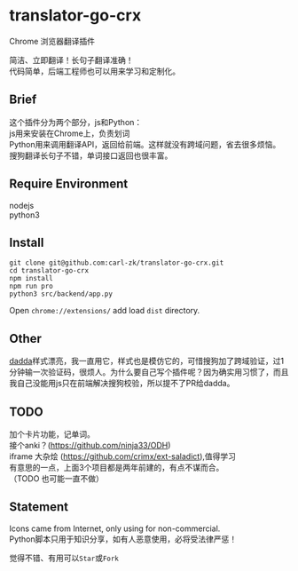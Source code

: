 # translator-go-crx
Chrome 浏览器翻译插件

简洁、立即翻译！长句子翻译准确！  
代码简单，后端工程师也可以用来学习和定制化。  

## Brief
这个插件分为两个部分，js和Python：  
js用来安装在Chrome上，负责划词  
Python用来调用翻译API，返回给前端。这样就没有跨域问题，省去很多烦恼。  
搜狗翻译长句子不错，单词接口返回也很丰富。

## Require Environment
nodejs  
python3  

## Install
```
git clone git@github.com:carl-zk/translator-go-crx.git
cd translator-go-crx
npm install
npm run pro
python3 src/backend/app.py
```
Open `chrome://extensions/` add load `dist` directory.

## Other
[dadda](https://github.com/waynecz/dadda-translate-crx)样式漂亮，我一直用它，样式也是模仿它的，可惜搜狗加了跨域验证，过1分钟输一次验证码，很烦人。为什么要自己写个插件呢？因为确实用习惯了，而且我自己没能用js只在前端解决搜狗校验，所以提不了PR给dadda。  

## TODO
加个卡片功能，记单词。  
接个anki？(https://github.com/ninja33/ODH)  
iframe 大杂烩 (https://github.com/crimx/ext-saladict),值得学习  
有意思的一点，上面3个项目都是两年前建的，有点不谋而合。    
（TODO 也可能一直不做）

## Statement
Icons came from Internet, only using for non-commercial.  
Python脚本只用于知识分享，如有人恶意使用，必将受法律严惩！    
  
  
  

觉得不错、有用可以`Star`或`Fork`  